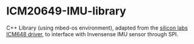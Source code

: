 # ICM20649-IMU-library
C++ Library (using mbed-os environment), adapted from the [silicon labs ICM648 driver](https://os.mbed.com/teams/SiliconLabs/code/ICM20648/annotate/296308a935f5/ICM20648.cpp/), to interface with Invensense IMU sensor through SPI.

